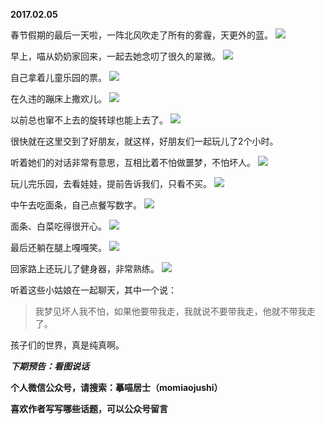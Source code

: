 
          
**2017.02.05**

春节假期的最后一天啦，一阵北风吹走了所有的雾霾，天更外的蓝。
![](http://upload-images.jianshu.io/upload_images/51001-b95844ef35c7b774.jpg)


早上，喵从奶奶家回来，一起去她念叨了很久的翠微。
![](http://upload-images.jianshu.io/upload_images/51001-bba71cc3a251cbeb.jpg)


自己拿着儿童乐园的票。
![](http://upload-images.jianshu.io/upload_images/51001-740a57ae1de4302b.jpg)


在久违的蹦床上撒欢儿。
![](http://upload-images.jianshu.io/upload_images/51001-878caace10cc4c26.jpg)


以前总也窜不上去的旋转球也能上去了。
![](http://upload-images.jianshu.io/upload_images/51001-ddde45ab295c10a9.jpg)


很快就在这里交到了好朋友，就这样，好朋友们一起玩儿了2个小时。

听着她们的对话非常有意思，互相比着不怕做噩梦，不怕坏人。
![](http://upload-images.jianshu.io/upload_images/51001-c0cbcc24d1a9b5ad.jpg)


玩儿完乐园，去看娃娃，提前告诉我们，只看不买。
![](http://upload-images.jianshu.io/upload_images/51001-aca61777e7091562.jpg)


中午去吃面条，自己点餐写数字。
![](http://upload-images.jianshu.io/upload_images/51001-d3ddf368d6b81345.jpg)


面条、白菜吃得很开心。
![](http://upload-images.jianshu.io/upload_images/51001-1f280bf80bd37000.jpg)


最后还躺在腿上嘎嘎笑。
![](http://upload-images.jianshu.io/upload_images/51001-5e9e4cbfe9a4e181.jpg)


回家路上还玩儿了健身器，非常熟练。
![](http://upload-images.jianshu.io/upload_images/51001-713c5e3f73ebe496.jpg)


听着这些小姑娘在一起聊天，其中一个说：
>我梦见坏人我不怕，如果他要带我走，我就说不要带我走，他就不带我走了。


孩子们的世界，真是纯真啊。


***下期预告：看图说话***


**个人微信公众号，请搜索：摹喵居士（momiaojushi）**

**喜欢作者写写哪些话题，可以公众号留言**

        